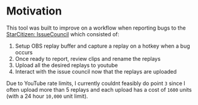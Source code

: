 # Motivation

This tool was built to improve on a workflow when reporting bugs to the [StarCitizen: IssueCouncil](https://support.robertsspaceindustries.com/hc/en-us/articles/115009643527-Bug-Reports-Using-the-Issue-Council) which consisted of:

1. Setup OBS replay buffer and capture a replay on a hotkey when a bug occurs
2. Once ready to report, review clips and rename the replays
3. Upload all the desired replays to youtube
4. Interact with the issue council now that the replays are uploaded

Due to YouTube rate limits, I currently couldnt feasibly do point `3` since I often upload more than 5 replays and each upload has a cost of `1600` units (with a 24 hour `10,000` unit limit).
